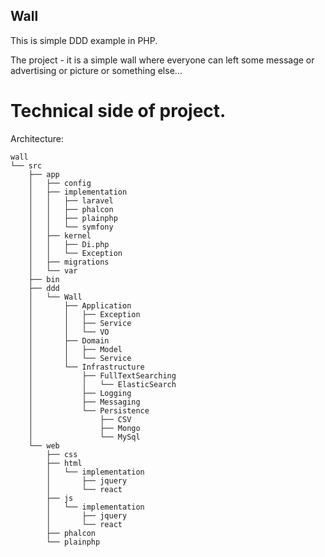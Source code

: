 Wall
-

This is simple DDD example in PHP.

The project - it is a simple wall
where everyone can left some message or advertising or picture or something else...

# Technical side of project.

Architecture:

````
wall
└── src
    ├── app
    │   ├── config
    │   ├── implementation
    │   │   ├── laravel
    │   │   ├── phalcon
    │   │   ├── plainphp
    │   │   └── symfony
    │   ├── kernel
    │   │   ├── Di.php
    │   │   └── Exception
    │   ├── migrations
    │   └── var
    ├── bin
    ├── ddd
    │   └── Wall
    │       ├── Application
    │       │   ├── Exception
    │       │   ├── Service
    │       │   └── VO
    │       ├── Domain
    │       │   ├── Model
    │       │   └── Service
    │       └── Infrastructure
    │           ├── FullTextSearching
    │           │   └── ElasticSearch
    │           ├── Logging
    │           ├── Messaging
    │           └── Persistence
    │               ├── CSV
    │               ├── Mongo
    │               └── MySql
    └── web
        ├── css
        ├── html
        │   └── implementation
        │       ├── jquery
        │       └── react
        ├── js
        │   └── implementation
        │       ├── jquery
        │       └── react
        ├── phalcon
        └── plainphp
````
